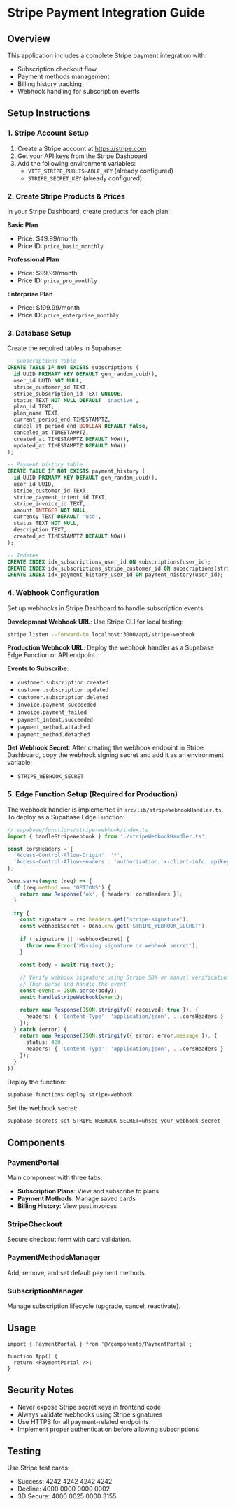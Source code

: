 # Stripe Payment Integration Guide

## Overview
This application includes a complete Stripe payment integration with:
- Subscription checkout flow
- Payment methods management
- Billing history tracking
- Webhook handling for subscription events

## Setup Instructions

### 1. Stripe Account Setup
1. Create a Stripe account at https://stripe.com
2. Get your API keys from the Stripe Dashboard
3. Add the following environment variables:
   - `VITE_STRIPE_PUBLISHABLE_KEY` (already configured)
   - `STRIPE_SECRET_KEY` (already configured)

### 2. Create Stripe Products & Prices
In your Stripe Dashboard, create products for each plan:

**Basic Plan**
- Price: $49.99/month
- Price ID: `price_basic_monthly`

**Professional Plan**
- Price: $99.99/month
- Price ID: `price_pro_monthly`

**Enterprise Plan**
- Price: $199.99/month
- Price ID: `price_enterprise_monthly`

### 3. Database Setup
Create the required tables in Supabase:

```sql
-- Subscriptions table
CREATE TABLE IF NOT EXISTS subscriptions (
  id UUID PRIMARY KEY DEFAULT gen_random_uuid(),
  user_id UUID NOT NULL,
  stripe_customer_id TEXT,
  stripe_subscription_id TEXT UNIQUE,
  status TEXT NOT NULL DEFAULT 'inactive',
  plan_id TEXT,
  plan_name TEXT,
  current_period_end TIMESTAMPTZ,
  cancel_at_period_end BOOLEAN DEFAULT false,
  canceled_at TIMESTAMPTZ,
  created_at TIMESTAMPTZ DEFAULT NOW(),
  updated_at TIMESTAMPTZ DEFAULT NOW()
);

-- Payment history table
CREATE TABLE IF NOT EXISTS payment_history (
  id UUID PRIMARY KEY DEFAULT gen_random_uuid(),
  user_id UUID,
  stripe_customer_id TEXT,
  stripe_payment_intent_id TEXT,
  stripe_invoice_id TEXT,
  amount INTEGER NOT NULL,
  currency TEXT DEFAULT 'usd',
  status TEXT NOT NULL,
  description TEXT,
  created_at TIMESTAMPTZ DEFAULT NOW()
);

-- Indexes
CREATE INDEX idx_subscriptions_user_id ON subscriptions(user_id);
CREATE INDEX idx_subscriptions_stripe_customer_id ON subscriptions(stripe_customer_id);
CREATE INDEX idx_payment_history_user_id ON payment_history(user_id);
```

### 4. Webhook Configuration
Set up webhooks in Stripe Dashboard to handle subscription events:

**Development Webhook URL**: Use Stripe CLI for local testing:
```bash
stripe listen --forward-to localhost:3000/api/stripe-webhook
```

**Production Webhook URL**: Deploy the webhook handler as a Supabase Edge Function or API endpoint.

**Events to Subscribe**:
- `customer.subscription.created`
- `customer.subscription.updated`
- `customer.subscription.deleted`
- `invoice.payment_succeeded`
- `invoice.payment_failed`
- `payment_intent.succeeded`
- `payment_method.attached`
- `payment_method.detached`

**Get Webhook Secret**: After creating the webhook endpoint in Stripe Dashboard, copy the webhook signing secret and add it as an environment variable:
- `STRIPE_WEBHOOK_SECRET`

### 5. Edge Function Setup (Required for Production)

The webhook handler is implemented in `src/lib/stripeWebhookHandler.ts`. To deploy as a Supabase Edge Function:

```typescript
// supabase/functions/stripe-webhook/index.ts
import { handleStripeWebhook } from './stripeWebhookHandler.ts';

const corsHeaders = {
  'Access-Control-Allow-Origin': '*',
  'Access-Control-Allow-Headers': 'authorization, x-client-info, apikey, content-type, stripe-signature'
};

Deno.serve(async (req) => {
  if (req.method === 'OPTIONS') {
    return new Response('ok', { headers: corsHeaders });
  }

  try {
    const signature = req.headers.get('stripe-signature');
    const webhookSecret = Deno.env.get('STRIPE_WEBHOOK_SECRET');
    
    if (!signature || !webhookSecret) {
      throw new Error('Missing signature or webhook secret');
    }

    const body = await req.text();
    
    // Verify webhook signature using Stripe SDK or manual verification
    // Then parse and handle the event
    const event = JSON.parse(body);
    await handleStripeWebhook(event);

    return new Response(JSON.stringify({ received: true }), {
      headers: { 'Content-Type': 'application/json', ...corsHeaders }
    });
  } catch (error) {
    return new Response(JSON.stringify({ error: error.message }), {
      status: 400,
      headers: { 'Content-Type': 'application/json', ...corsHeaders }
    });
  }
});
```

Deploy the function:
```bash
supabase functions deploy stripe-webhook
```

Set the webhook secret:
```bash
supabase secrets set STRIPE_WEBHOOK_SECRET=whsec_your_webhook_secret
```


## Components

### PaymentPortal
Main component with three tabs:
- **Subscription Plans**: View and subscribe to plans
- **Payment Methods**: Manage saved cards
- **Billing History**: View past invoices

### StripeCheckout
Secure checkout form with card validation.

### PaymentMethodsManager
Add, remove, and set default payment methods.

### SubscriptionManager
Manage subscription lifecycle (upgrade, cancel, reactivate).

## Usage

```tsx
import { PaymentPortal } from '@/components/PaymentPortal';

function App() {
  return <PaymentPortal />;
}
```

## Security Notes
- Never expose Stripe secret keys in frontend code
- Always validate webhooks using Stripe signatures
- Use HTTPS for all payment-related endpoints
- Implement proper authentication before allowing subscriptions

## Testing
Use Stripe test cards:
- Success: 4242 4242 4242 4242
- Decline: 4000 0000 0000 0002
- 3D Secure: 4000 0025 0000 3155
